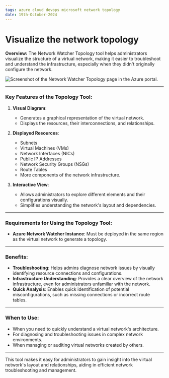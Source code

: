 ```yaml
---
tags: azure cloud devops microsoft network topology
date: 19th-October-2024
---
```


# Visualize the network topology

**Overview:** The Network Watcher Topology tool helps administrators visualize the structure of a virtual network, making it easier to troubleshoot and understand the infrastructure, especially when they didn't originally configure the network.

![Screenshot of the Network Watcher Topology page in the Azure portal.](https://learn.microsoft.com/en-us/training/wwl-azure/configure-network-watcher/media/monitor-visualization-1fb7bd5c.png)

---

### Key Features of the Topology Tool:

1. **Visual Diagram**:
    
    - Generates a graphical representation of the virtual network.
    - Displays the resources, their interconnections, and relationships.
2. **Displayed Resources**:
    
    - Subnets
    - Virtual Machines (VMs)
    - Network Interfaces (NICs)
    - Public IP Addresses
    - Network Security Groups (NSGs)
    - Route Tables
    - More components of the network infrastructure.
3. **Interactive View**:
    
    - Allows administrators to explore different elements and their configurations visually.
    - Simplifies understanding the network's layout and dependencies.

---

### Requirements for Using the Topology Tool:

- **Azure Network Watcher Instance**: Must be deployed in the same region as the virtual network to generate a topology.

---

### Benefits:

- **Troubleshooting**: Helps admins diagnose network issues by visually identifying resource connections and configurations.
- **Infrastructure Understanding**: Provides a clear overview of the network infrastructure, even for administrators unfamiliar with the network.
- **Quick Analysis**: Enables quick identification of potential misconfigurations, such as missing connections or incorrect route tables.

---

### When to Use:

- When you need to quickly understand a virtual network's architecture.
- For diagnosing and troubleshooting issues in complex network environments.
- When managing or auditing virtual networks created by others.

---

This tool makes it easy for administrators to gain insight into the virtual network's layout and relationships, aiding in efficient network troubleshooting and management.